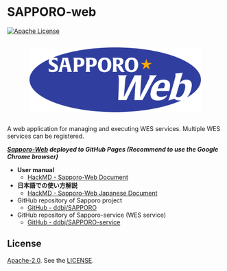 # SAPPORO-web

[![Apache License](https://img.shields.io/badge/license-Apache%202.0-orange.svg?style=flat&color=important)](http://www.apache.org/licenses/LICENSE-2.0)

<img src="https://raw.githubusercontent.com/ddbj/SAPPORO/master/logo/SAPPORO-Web.svg" width="400" style="display: block; margin-left: auto; margin-right: auto; margin-top: 30px; margin-bottom: 30px;" alt="SAPPORO-web logo">

A web application for managing and executing WES services. Multiple WES services can be registered.

**_[Sapporo-Web](https://ddbj.github.io/SAPPORO-web/) deployed to GitHub Pages (Recommend to use the Google Chrome browser)_**

- **User manual**
  - [HackMD - Sapporo-Web Document](https://hackmd.io/@suecharo/sapporo-web-docs)
- **日本語での使い方解説**
  - [HackMD - Sapporo-Web Japanese Document](https://hackmd.io/@suecharo/sapporo-web-docs-ja)
- GitHub repository of Sapporo project
  - [GitHub - ddbj/SAPPORO](https://github.com/ddbj/SAPPORO)
- GitHub repository of Sapporo-service (WES service)
  - [GitHub - ddbj/SAPPORO-service](https://github.com/ddbj/SAPPORO-service)

## License

[Apache-2.0](https://www.apache.org/licenses/LICENSE-2.0). See the [LICENSE](https://github.com/ddbj/SAPPORO-web/blob/master/LICENSE).

